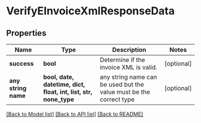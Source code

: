 # VerifyEInvoiceXmlResponseData


## Properties
Name | Type | Description | Notes
------------ | ------------- | ------------- | -------------
**success** | **bool** | Determine if the invoice XML is valid. | [optional] 
**any string name** | **bool, date, datetime, dict, float, int, list, str, none_type** | any string name can be used but the value must be the correct type | [optional]

[[Back to Model list]](../README.md#documentation-for-models) [[Back to API list]](../README.md#documentation-for-api-endpoints) [[Back to README]](../README.md)



